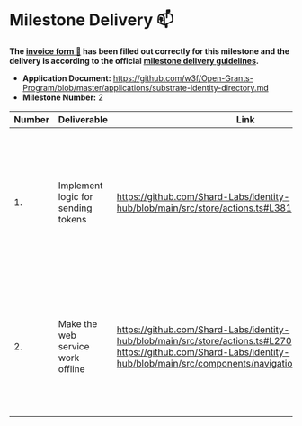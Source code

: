 # Milestone Delivery :mailbox:

**The [invoice form :pencil:](https://docs.google.com/forms/d/e/1FAIpQLSfmNYaoCgrxyhzgoKQ0ynQvnNRoTmgApz9NrMp-hd8mhIiO0A/viewform) has been filled out correctly for this milestone and the delivery is according to the official [milestone delivery guidelines](https://github.com/w3f/General-Grants-Program/blob/master/grants/milestone-deliverables-guidelines.md).**

- **Application Document:** https://github.com/w3f/Open-Grants-Program/blob/master/applications/substrate-identity-directory.md
- **Milestone Number:** 2

| Number | Deliverable                        | Link                                                                                                                                                                          | Notes                                                                                                                         |
| ------ | ---------------------------------- | ----------------------------------------------------------------------------------------------------------------------------------------------------------------------------- | ----------------------------------------------------------------------------------------------------------------------------- |
| 1.     | Implement logic for sending tokens | https://github.com/Shard-Labs/identity-hub/blob/main/src/store/actions.ts#L381                                                                                                | Implement logic for sending tokens; retrieve balance, parse inputs, display transaction fee, create the transfer transaction. |
| 2.     | Make the web service work offline  | https://github.com/Shard-Labs/identity-hub/blob/main/src/store/actions.ts#L270 https://github.com/Shard-Labs/identity-hub/blob/main/src/components/navigation/SideBar.vue#L11 | Web service can be used in offline mode; the user can specify a local node to which will the service connect.                 |
